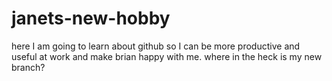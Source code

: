 # janets-new-hobby
here I am going to learn about github so I can be more productive and useful at work and make brian happy with me. 
where in the heck is my new branch?
